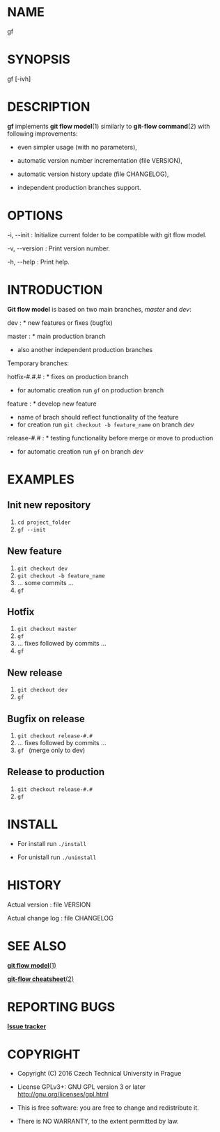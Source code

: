 # NAME

gf

# SYNOPSIS

gf [-ivh]

# DESCRIPTION

**gf** implements **git flow model**(1) similarly to **git-flow command**(2) with following improvements:

* even simpler usage (with no parameters),

* automatic version number incrementation (file VERSION),

* automatic version history update (file CHANGELOG),

* independent production branches support.

# OPTIONS

-i, --init
: Initialize current folder to be compatible with git flow model.

-v, --version
: Print version number.

-h, --help
: Print help.

# INTRODUCTION

**Git flow model** is based on two main branches, _master_ and _dev_:

dev
: * new features or fixes (bugfix)

master
: * main production branch
* also another independent production branches

Temporary branches:

hotfix-#.#.#
: * fixes on production branch
* for automatic creation run ``gf`` on production branch

feature
: * develop new feature
* name of brach should reflect functionality of the feature
* for creation run ``git checkout -b feature_name`` on branch _dev_

release-#.#
: * testing functionality before merge or move to production
* for automatic creation run ``gf``  on branch _dev_

# EXAMPLES

## Init new repository

1. ``cd project_folder``
2. ``gf --init``

## New feature

1. ``git checkout dev``
2. ``git checkout -b feature_name``
3. … some commits …
4. ``gf``

## Hotfix

1. ``git checkout master``
2. ``gf``
3. … fixes followed by commits …
4. ``gf``

## New release

1. ``git checkout dev``
2. ``gf``

## Bugfix on release

1. ``git checkout release-#.#``
2. … fixes followed by commits …
3. ``gf `` (merge only to dev)

## Release to production

1. ``git checkout release-#.#``
2. ``gf``

# INSTALL

* For install run ``./install``

* For unistall run ``./uninstall``

# HISTORY

Actual version
: file VERSION

Actual change log
: file CHANGELOG

# SEE ALSO

[**git flow model**(1)](http://nvie.com/posts/a-successful-git-branching-model/)

[**git-flow cheatsheet**(2)](http://danielkummer.github.io/git-flow-cheatsheet/)

# REPORTING BUGS

[**Issue tracker**](https://bitbucket.org/igwr/gf/issues)

# COPYRIGHT

* Copyright (C) 2016 Czech Technical University in Prague

* License GPLv3+: GNU GPL version 3 or later <http://gnu.org/licenses/gpl.html>

* This is free software: you are free to change and redistribute it.

* There is NO WARRANTY, to the extent permitted by law.